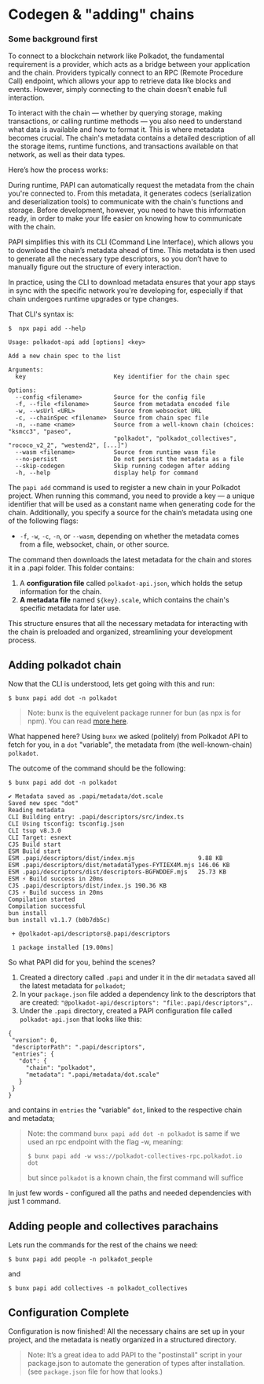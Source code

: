 # Codegen & "adding" chains

### Some background first

To connect to a blockchain network like Polkadot, the fundamental requirement is a provider, which acts as a bridge between your application and the chain. Providers typically connect to an RPC (Remote Procedure Call) endpoint, which allows your app to retrieve data like blocks and events. However, simply connecting to the chain doesn’t enable full interaction.

To interact with the chain — whether by querying storage, making transactions, or calling runtime methods — you also need to understand what data is available and how to format it. This is where metadata becomes crucial. The chain's metadata contains a detailed description of all the storage items, runtime functions, and transactions available on that network, as well as their data types.

Here’s how the process works:

During runtime, PAPI can automatically request the metadata from the chain you're connected to. From this metadata, it generates codecs (serialization and deserialization tools) to communicate with the chain's functions and storage. Before development, however, you need to have this information ready, in order to make your life easier on knowing how to communicate with the chain.

PAPI simplifies this with its CLI (Command Line Interface), which allows you to download the chain’s metadata ahead of time. This metadata is then used to generate all the necessary type descriptors, so you don’t have to manually figure out the structure of every interaction.

In practice, using the CLI to download metadata ensures that your app stays in sync with the specific network you're developing for, especially if that chain undergoes runtime upgrades or type changes​.

That CLI's syntax is:

```shell
$  npx papi add --help

Usage: polkadot-api add [options] <key>

Add a new chain spec to the list

Arguments:
  key                         Key identifier for the chain spec

Options:
  --config <filename>         Source for the config file
  -f, --file <filename>       Source from metadata encoded file
  -w, --wsUrl <URL>           Source from websocket URL
  -c, --chainSpec <filename>  Source from chain spec file
  -n, --name <name>           Source from a well-known chain (choices: "ksmcc3", "paseo",
                              "polkadot", "polkadot_collectives", "rococo_v2_2", "westend2", [...]")
  --wasm <filename>           Source from runtime wasm file
  --no-persist                Do not persist the metadata as a file
  --skip-codegen              Skip running codegen after adding
  -h, --help                  display help for command
```

The `papi add` command is used to register a new chain in your Polkadot project. When running this command, you need to provide a key — a unique identifier that will be used as a constant name when generating code for the chain. Additionally, you specify a source for the chain’s metadata using one of the following flags:

- `-f`, `-w`, `-c`, `-n`, or `--wasm`, depending on whether the metadata comes from a file, websocket, chain, or other source.

The command then downloads the latest metadata for the chain and stores it in a .papi folder. This folder contains:

1. A **configuration file** called `polkadot-api.json`, which holds the setup information for the chain.
2. **A metadata file** named `${key}.scale`, which contains the chain's specific metadata for later use.

This structure ensures that all the necessary metadata for interacting with the chain is preloaded and organized, streamlining your development process.

## Adding polkadot chain

Now that the CLI is understood, lets get going with this and run:

```shell
$ bunx papi add dot -n polkadot
```

> Note: bunx is the equivelent package runner for bun (as npx is for npm).
> You can read [more here](https://bun.sh/docs/cli/bunx).

What happened here?
Using `bunx` we asked (politely) from Polkadot API to fetch for you, in a `dot` "variable", the metadata from (the well-known-chain) `polkadot`.

The outcome of the command should be the following:

```shell
$ bunx papi add dot -n polkadot

✔ Metadata saved as .papi/metadata/dot.scale
Saved new spec "dot"
Reading metadata
CLI Building entry: .papi/descriptors/src/index.ts
CLI Using tsconfig: tsconfig.json
CLI tsup v8.3.0
CLI Target: esnext
CJS Build start
ESM Build start
ESM .papi/descriptors/dist/index.mjs                  9.88 KB
ESM .papi/descriptors/dist/metadataTypes-FYTIEX4M.mjs 146.06 KB
ESM .papi/descriptors/dist/descriptors-BGFWDDEF.mjs   25.73 KB
ESM ⚡️ Build success in 20ms
CJS .papi/descriptors/dist/index.js 190.36 KB
CJS ⚡️ Build success in 20ms
Compilation started
Compilation successful
bun install
bun install v1.1.7 (b0b7db5c)

 + @polkadot-api/descriptors@.papi/descriptors

 1 package installed [19.00ms]
```

So what PAPI did for you, behind the scenes?

1.  Created a directory called `.papi` and under it in the dir `metadata` saved all the latest metadata for `polkadot`;
2.  In your `package.json` file added a dependency link to the descriptors that are created: `"@polkadot-api/descriptors": "file:.papi/descriptors",`.
3.  Under the `.papi` directory, created a PAPI configuration file called `polkadot-api.json` that looks like this:

```
{
 "version": 0,
 "descriptorPath": ".papi/descriptors",
 "entries": {
   "dot": {
     "chain": "polkadot",
     "metadata": ".papi/metadata/dot.scale"
   }
 }
}
```

and contains in `entries` the "variable" `dot`, linked to the respective chain and metadata;

> Note: the command `bunx papi add dot -n polkadot` is same if we used an rpc endpoint with the flag -w, meaning:
>
> `$ bunx papi add -w wss://polkadot-collectives-rpc.polkadot.io dot`
>
> but since `polkadot` is a known chain, the first command will suffice

In just few words - configured all the paths and needed dependencies with just 1 command.

## Adding people and collectives parachains

Lets run the commands for the rest of the chains we need:

```shell
$ bunx papi add people -n polkadot_people
```

and

```shell
$ bunx papi add collectives -n polkadot_collectives
```

## Configuration Complete

Configuration is now finished! All the necessary chains are set up in your project, and the metadata is neatly organized in a structured directory.

> Note: It’s a great idea to add PAPI to the "postinstall" script in your package.json to automate the generation of types after installation. (see `package.json` file for how that looks.)
